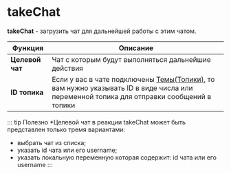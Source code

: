 # takeChat
**takeChat** - загрузить чат для дальнейшей работы с этим чатом.

| Функция         | Описание                                                                                                                                                 |
|-----------------|----------------------------------------------------------------------------------------------------------------------------------------------------------|
| **Целевой чат** | Чат с которым будут выполняться дальнейшие действия                                                                                                      |
| **ID топика**   | Если у вас в чате подключены [Темы(Топики)](/admin/topic/), то вам нужно указывать ID в виде числа или переменной топика для отправки сообщений в топики |

::: tip Полезно
*Целевой чат в реакции takeChat может быть представлен только тремя вариантами:
* выбрать чат из списка;
* указать id чата или его username;
* указать локальную переменную которая содержит: id чата или его username
:::